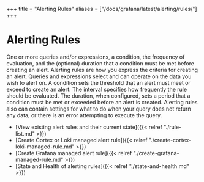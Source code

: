 +++
title = "Alerting Rules"
aliases = ["/docs/grafana/latest/alerting/rules/"]
+++

# Alerting Rules
One or more queries and/or expressions, a condition, the frequency of evaluation, and the (optional) duration that a condition must be met before creating an alert. Alerting rules are how you express the criteria for creating an alert. Queries and expressions select and can operate on the data you wish to alert on. A condition sets the threshold that an alert must meet or exceed to create an alert. The interval specifies how frequently the rule should be evaluated. The duration, when configured, sets a period that a condition must be met or exceeded before an alert is created. Alerting rules also can contain settings for what to do when your query does not return any data, or there is an error attempting to execute the query. 

- [View existing alert rules and their current state]({{< relref "./rule-list.md" >}})
- [Create Cortex or Loki managed alert rule]({{< relref "./create-cortex-loki-managed-rule.md" >}})
- [Create Grafana managed alert rule]({{< relref "./create-grafana-managed-rule.md" >}})
- [State and Health of alerting rules]({{< relref "./state-and-health.md" >}})
